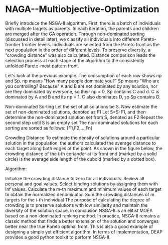 # NAGA--Multiobjective-Optimization

Briefly introduce the NSGA-II algorithm. First, there is a batch of individuals with multiple targets as parents. In each iteration, the parents and children are merged after the GA operation. Through non-dominated sorting (discussed in detail later), we classify all individuals into different Pareto-frontier frontier levels. Individuals are selected from the Pareto front as the next population in the order of different levels. To preserve diversity, a “crowding distance” was also calculated. Distance comparison leads the selection process at each stage of the algorithm to the consistently unfolded Pareto-most pattern front.


Let's look at the previous example. The consumption of each row shows np and Sp. np means "How many people dominate you?" Sp means "Who are you controlling? Because" A and B are not dominated by any solution, nor are they dominated by everyone, so their np = 0, Sp contains C and d. C is dominated by A and B and its np = 1. C also dominates D, so Sp contains D.


Non-dominated Sorting
Let the set of all solutions be S. Now estimate the set of non-dominated solutions, denoted as F1
Let S=S-F1, and then determine the non-dominated solution set from S, denoted as F2
Repeat the second step until S is an empty set
The non-dominated solutions for each sorting are sorted as follows:
{F1,F2,…,Fn}

Crowding Distance
To estimate the density of solutions around a particular solution in the population, the authors calculated the average distance to each target along both edges of the point. As shown in the figure below, the crowding distance of the i-th coriander at its front end (marked by a solid circle) is the average side length of the cuboid (marked by a dotted box).


Algorithm:

Initialize the crowding distance to zero for all individuals.
Review all personal and goal values. Select binding solutions by assigning them with Inf values.
Calculate the m-th maximum and minimum values ​​of each target to obtain the normalized denominator.
Sum the crowding distances of m targets for the i-th individual
The purpose of calculating the degree of crowding is to preserve solutions with low similarity and maintain the diversity of the solution space.
in conclusion
NSGA-II is an elitist MOEA based on a non-dominated ranking method. In practice, NSGA-II remains a classic method that finds a better extension of the solution and converges better near the true Pareto optimal front. This is also a good example of designing a simple yet efficient algorithm. In terms of implementation, DEAP provides a good python toolkit to perform NSGA-II.
